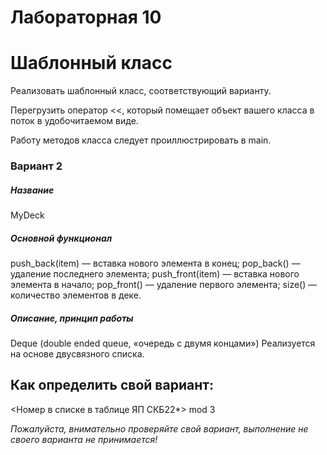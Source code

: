 # Лабораторная 10
# Шаблонный класс

Реализовать шаблонный класс, соответствующий варианту.

Перегрузить оператор <<, который помещает объект вашего класса в поток в удобочитаемом виде. 

Работу методов класса следует проиллюстрировать в main. 

### Вариант 2
##### Название
MyDeck
##### Основной функционал
push_back(item) — вставка нового элемента в конец;
pop_back() — удаление последнего элемента;
push_front(item) — вставка нового элемента в начало;
pop_front() — удаление первого элемента;
size() — количество элементов в деке.
##### Описание, принцип работы
Deque (double ended queue, «очередь с двумя концами»)
Реализуется на основе двусвязного списка.


## Как определить свой вариант:

<Номер в списке в таблице ЯП СКБ22*> mod 3

*Пожалуйста, внимательно проверяйте свой вариант, выполнение не своего варианта не принимается!*
